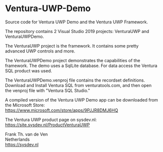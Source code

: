 # Ventura-UWP-Demo
Source code for Ventura UWP Demo and the Ventura UWP Framework.

The repository contains 2 Visual Studio 2019 projects: VenturaUWP and VenturaUWPDemo.

The VenturaUWP project is the framework. It contains some pretty advanced UWP controls and more.

The VenturaUWPDemo project demonstrates the capabilities of the framework. The demo uses a SqlLite database. For data access the Ventura SQL product was used.

The VenturaUWPDemo.venproj file contains the recordset definitions. Download and Install Ventura SQL from venturatools.com, and then open the venproj file with "Ventura SQL Studio."

A compiled version of the Ventura UWP Demo app can be downloaded from the Microsoft Store:  
https://www.microsoft.com/store/apps/9PJJR8DMJ6HQ

The Ventura UWP product page on sysdev.nl:  
https://site.sysdev.nl/ProductVenturaUWP

Frank Th. van de Ven  
Netherlands  
https://sysdev.nl
